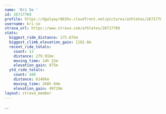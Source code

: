 ```yaml
---
name: 'Kri So '
id: 26717769
profile: https://dgalywyr863hv.cloudfront.net/pictures/athletes/26717769/7761026/14/large.jpg
username: kri-so
strava_url: https://www.strava.com/athletes/26717769
stats:
  biggest_ride_distance: 175.67km
  biggest_climb_elevation_gain: 1102.6m
  recent_ride_totals:
    count: 13
    distance: 279.91km
    moving_time: 14h 22m
    elevation_gain: 875m
  ytd_ride_totals:
    count: 169
    distance: 6140km
    moving_time: 268h 04m
    elevation_gain: 49719m
layout: strava_member
--- 
```

...
